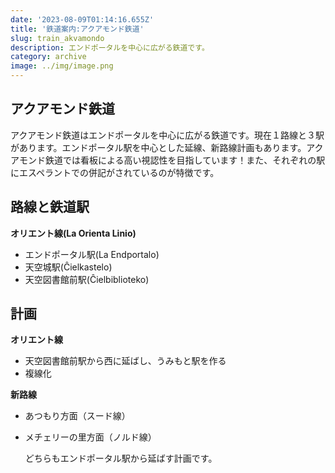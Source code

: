 ```yaml
---
date: '2023-08-09T01:14:16.655Z'
title: '鉄道案内:アクアモンド鉄道'
slug: train_akvamondo
description: エンドポータルを中心に広がる鉄道です。
category: archive
image: ../img/image.png
---
```

## アクアモンド鉄道

アクアモンド鉄道はエンドポータルを中心に広がる鉄道です。現在１路線と３駅があります。エンドポータル駅を中心とした延線、新路線計画もあります。アクアモンド鉄道では看板による高い視認性を目指しています！また、それぞれの駅にエスペラントでの併記がされているのが特徴です。

## 路線と鉄道駅

**オリエント線(La Orienta Linio)**

* エンドポータル駅(La Endportalo)
* 天空城駅(Ĉielkastelo)
* 天空図書館前駅(Ĉielbiblioteko)

## 計画

﻿**オリエント線**

* 天空図書館前駅から西に延ばし、うみもと駅を作る
* 複線化

**新路線**

* あつもり方面（スード線）
* メチェリーの里方面（ノルド線）

  どちらもエンドポータル駅から延ばす計画です。
